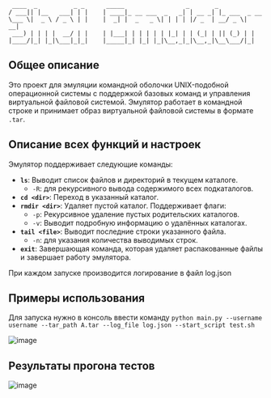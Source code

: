 `  ____  _          _ _      _____                 _       _             `                                               
`/ ___|| |__   ___| | |    | ____|_ __ ___  _   _| | __ _| |_ ___  _ __ `                                               
`\___ \|  _ \ / _ \ | |    |  _| |  _   _ \| | | | |/ _  | __/ _ \|  __|`                                               
`  ___) | | | |  __/ | |    | |___| | | | | | |_| | | (_| | || (_) | |   `                                               
`|____/|_| |_|\___|_|_|    |_____|_| |_| |_|\__,_|_|\__,_|\__\___/|_|   `                                               

## Общее описание

Это проект для эмуляции командной оболочки UNIX-подобной операционной системы с поддержкой базовых команд и управления виртуальной файловой системой. Эмулятор работает в командной строке и принимает образ виртуальной файловой системы в формате `.tar`.

## Описание всех функций и настроек

Эмулятор поддерживает следующие команды:

- **`ls`**: Выводит список файлов и директорий в текущем каталоге.
  - `-R`: для рекурсивного вывода содержимого всех подкаталогов.
- **`cd <dir>`**: Переход в указанный каталог.
- **`rmdir <dir>`**: Удаляет пустой каталог. Поддерживает флаги:
  - `-p`: Рекурсивное удаление пустых родительских каталогов.
  - `-v`: Выводит подробную информацию о удалённых каталогах.
- **`tail <file>`**: Выводит последние строки указанного файла.
  - `-n`: для указания количества выводимых строк.
- **`exit`**: Завершающая команда, которая удаляет распакованные файлы и завершает работу эмулятора.

При каждом запуске производится логирование в файл log.json

## Примеры использования

Для запуска нужно в консоль ввести команду `python main.py --username username --tar_path A.tar --log_file log.json --start_script test.sh`

![image](https://github.com/user-attachments/assets/209e44b5-5006-49ff-a1c9-b4419501bf0c)

## Результаты прогона тестов

![image](https://github.com/user-attachments/assets/c82ff9c0-0976-4034-afe4-3c93eadaba80)

